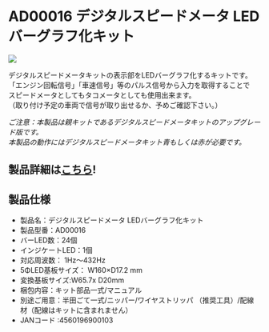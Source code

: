 # AD00016 デジタルスピードメータ LEDバーグラフ化キット

![](https://bit-trade-one.co.jp/wp/wp-content/uploads/2014/04/34ad19d28c2dde19c3b90756360a654f.png)

デジタルスピードメータキットの表示部をLEDバーグラフ化するキットです。  
「エンジン回転信号」「車速信号」等のパルス信号から入力を取得することで  
スピードメータとしてもタコメータとしても使用出来ます。  
（取り付け予定の車両で信号が取り出せるか、予めご確認下さい。）  

*ご注意：本製品は親キットであるデジタルスピードメータキットのアップグレード版です。*  
*本製品の動作にはデジタルスピードメータキット青もしくは赤が必要です。*  

## 製品詳細は[こちら](https://bit-trade-one.co.jp/product/assemblydisk/ad00016/)!

## 製品仕様

 -   製品名：デジタルスピードメータ LEDバーグラフ化キット
 -   製品型番：AD00016
 -   バーLED数：24個
 -   インジケートLED：1個
 -   対応周波数： 1Hz～432Hz
 -   5ΦLED基板サイズ：  W160×D17.2 mm
 -   変換基板サイズ:W65.7x D20mm
 -   梱包内容：キット部品一式/マニュアル
 -   別途ご用意：半田ごて一式/ニッパー/ワイヤストリッパ （推奨工具）/配線材（配線はキットに含まれません）
 -   JANコード :4560196900103

